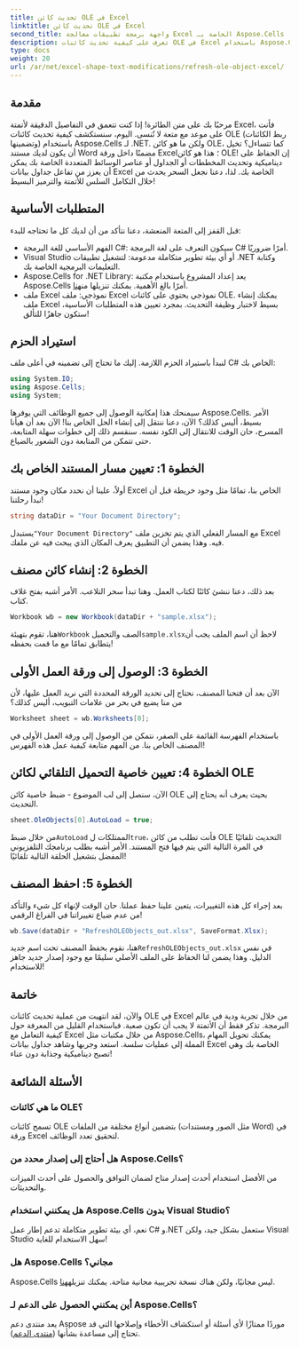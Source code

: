 ```yaml
---
title: تحديث كائن OLE في Excel
linktitle: تحديث كائن OLE في Excel
second_title: واجهة برمجة تطبيقات معالجة Excel الخاصة بـ Aspose.Cells .NET
description: تعرف على كيفية تحديث كائنات OLE في Excel باستخدام Aspose.Cells لـ .NET من خلال دليل خطوة بخطوة، مما يعزز مهارات أتمتة Excel لديك بسلاسة.
type: docs
weight: 20
url: /ar/net/excel-shape-text-modifications/refresh-ole-object-excel/
---
```

## مقدمة
مرحبًا بك على متن الطائرة! إذا كنت تتعمق في التفاصيل الدقيقة لأتمتة Excel، فأنت على موعد مع متعة لا تُنسى. اليوم، سنستكشف كيفية تحديث كائنات OLE (ربط الكائنات وتضمينها) باستخدام Aspose.Cells لـ .NET. ولكن ما هو كائن OLE، كما تتساءل؟ تخيل أن يكون لديك مستند Word مضمنًا داخل ورقة Excel؛ هذا هو كائن OLE! إن الحفاظ على ديناميكية وتحديث المخططات أو الجداول أو عناصر الوسائط المتعددة الخاصة بك يمكن أن يعزز من تفاعل جداول بيانات Excel الخاصة بك. لذا، دعنا نجعل السحر يحدث من خلال التكامل السلس للأتمتة والترميز البسيط!
## المتطلبات الأساسية
قبل القفز إلى المتعة المنعشة، دعنا نتأكد من أن لديك كل ما تحتاجه للبدء:
- الفهم الأساسي للغة البرمجة C#: سيكون التعرف على لغة البرمجة C# أمرًا ضروريًا.
- Visual Studio أو أي بيئة تطوير متكاملة مدعومة: لتشغيل تطبيقات .NET وكتابة التعليمات البرمجية الخاصة بك.
-  Aspose.Cells for .NET Library: يعد إعداد المشروع باستخدام مكتبة Aspose.Cells أمرًا بالغ الأهمية. يمكنك تنزيلها من[هنا](https://releases.aspose.com/cells/net/).
- ملف Excel نموذجي: ملف Excel نموذجي يحتوي على كائنات OLE. يمكنك إنشاء ملف Excel بسيط لاختبار وظيفة التحديث.
بمجرد تعيين هذه المتطلبات الأساسية، ستكون جاهزًا للتألق!
## استيراد الحزم
لنبدأ باستيراد الحزم اللازمة. إليك ما تحتاج إلى تضمينه في أعلى ملف C# الخاص بك:
```csharp
using System.IO;
using Aspose.Cells;
using System;
```
سيمنحك هذا إمكانية الوصول إلى جميع الوظائف التي يوفرها Aspose.Cells. الأمر بسيط، أليس كذلك؟ الآن، دعنا ننتقل إلى إنشاء الحل الخاص بنا!
الآن بعد أن هيأنا المسرح، حان الوقت للانتقال إلى الكود نفسه. سنقسم ذلك إلى خطوات سهلة المتابعة، حتى تتمكن من المتابعة دون الشعور بالضياع.
## الخطوة 1: تعيين مسار المستند الخاص بك
أولاً، علينا أن نحدد مكان وجود مستند Excel الخاص بنا، تمامًا مثل وجود خريطة قبل أن نبدأ رحلتنا!
```csharp
string dataDir = "Your Document Directory"; 
```
 يستبدل`"Your Document Directory"` مع المسار الفعلي الذي يتم تخزين ملف Excel فيه. وهذا يضمن أن التطبيق يعرف المكان الذي يبحث فيه عن ملفك.
## الخطوة 2: إنشاء كائن مصنف
بعد ذلك، دعنا ننشئ كائنًا لكتاب العمل. وهنا تبدأ سحر التلاعب. الأمر أشبه بفتح غلاف كتاب.
```csharp
Workbook wb = new Workbook(dataDir + "sample.xlsx");
```
 هنا، تقوم بتهيئة`Workbook` الصف والتحميل`sample.xlsx`لاحظ أن اسم الملف يجب أن يتطابق تمامًا مع ما قمت بحفظه!
## الخطوة 3: الوصول إلى ورقة العمل الأولى
الآن بعد أن فتحنا المصنف، نحتاج إلى تحديد الورقة المحددة التي نريد العمل عليها، لأن من منا يضيع في بحر من علامات التبويب، أليس كذلك؟
```csharp
Worksheet sheet = wb.Worksheets[0];
```
باستخدام الفهرسة القائمة على الصفر، نتمكن من الوصول إلى ورقة العمل الأولى في المصنف الخاص بنا. من المهم متابعة كيفية عمل هذه الفهرس!
## الخطوة 4: تعيين خاصية التحميل التلقائي لكائن OLE
الآن، سنصل إلى لب الموضوع - ضبط خاصية كائن OLE بحيث يعرف أنه يحتاج إلى التحديث.
```csharp
sheet.OleObjects[0].AutoLoad = true;
```
 من خلال ضبط`AutoLoad` الممتلكات ل`true`، فأنت تطلب من كائن OLE التحديث تلقائيًا في المرة التالية التي يتم فيها فتح المستند. الأمر أشبه بطلب برنامجك التلفزيوني المفضل بتشغيل الحلقة التالية تلقائيًا!
## الخطوة 5: احفظ المصنف
بعد إجراء كل هذه التغييرات، يتعين علينا حفظ عملنا. حان الوقت لإنهاء كل شيء والتأكد من عدم ضياع تغييراتنا في الفراغ الرقمي!
```csharp
wb.Save(dataDir + "RefreshOLEObjects_out.xlsx", SaveFormat.Xlsx);
```
 هنا، نقوم بحفظ المصنف تحت اسم جديد`RefreshOLEObjects_out.xlsx` في نفس الدليل. وهذا يضمن لنا الحفاظ على الملف الأصلي سليمًا مع وجود إصدار جديد جاهز للاستخدام!
## خاتمة
والآن، لقد انتهيت من عملية تحديث كائنات OLE في Excel من خلال تجربة ودية في عالم البرمجة. تذكر فقط أن الأتمتة لا يجب أن تكون صعبة. فباستخدام القليل من المعرفة حول كيفية التعامل مع Excel من خلال مكتبات مثل Aspose.Cells، يمكنك تحويل المهام المملة إلى عمليات سلسة. استعد وجربها وشاهد جداول بيانات Excel الخاصة بك وهي تصبح ديناميكية وجذابة دون عناء!
## الأسئلة الشائعة
### ما هي كائنات OLE؟
تسمح كائنات OLE بتضمين أنواع مختلفة من الملفات (مثل الصور ومستندات Word) في ورقة Excel لتحقيق تعدد الوظائف.
### هل أحتاج إلى إصدار محدد من Aspose.Cells؟
من الأفضل استخدام أحدث إصدار متاح لضمان التوافق والحصول على أحدث الميزات والتحديثات.
### هل يمكنني استخدام Aspose.Cells بدون Visual Studio؟
نعم، أي بيئة تطوير متكاملة تدعم إطار عمل C# و.NET ستعمل بشكل جيد، ولكن Visual Studio سهل الاستخدام للغاية!
### هل Aspose.Cells مجاني؟
 Aspose.Cells ليس مجانيًا، ولكن هناك نسخة تجريبية مجانية متاحة. يمكنك تنزيله[هنا](https://releases.aspose.com/).
### أين يمكنني الحصول على الدعم لـ Aspose.Cells؟
يعد منتدى دعم Aspose موردًا ممتازًا لأي أسئلة أو استكشاف الأخطاء وإصلاحها التي قد تحتاج إلى مساعدة بشأنها ([منتدى الدعم](https://forum.aspose.com/c/cells/9)).
